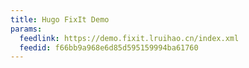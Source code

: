 ```yaml
---
title: Hugo FixIt Demo
params:
  feedlink: https://demo.fixit.lruihao.cn/index.xml
  feedid: f66bb9a968e6d85d595159994ba61760
---
```

